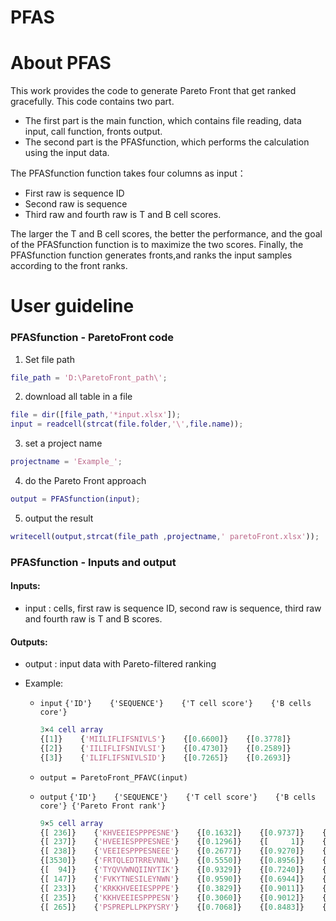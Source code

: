 PFAS
===
# About PFAS


This work provides the code to generate Pareto Front that get ranked gracefully. This code contains two part. 
- The first part is the main function, which contains file reading, data input, call function, fronts output. 
- The second part is the PFASfunction, which performs the calculation using the input data. 

The PFASfunction function takes four columns as input：
- First raw is sequence ID
- Second raw is sequence
- Third raw and fourth raw is T and B cell scores. 

The larger the T and B cell scores, the better the performance, and the goal of the PFASfunction function is to maximize the two scores. Finally, the PFASfunction function generates fronts,and ranks the input samples according to the front ranks.


# User guideline


### PFASfunction - ParetoFront code
1. Set file path
```matlab
file_path = 'D:\ParetoFront_path\';
```

2.	download all table in a file
```matlab
file = dir([file_path,'*input.xlsx']);
input = readcell(strcat(file.folder,'\',file.name));
```

3.	set a project name
```matlab
projectname = 'Example_';
```

4.	do the Pareto Front approach

```matlab
output = PFASfunction(input);
```

5.	output the result

```matlab
writecell(output,strcat(file_path ,projectname,' paretoFront.xlsx'));
```
### PFASfunction - Inputs and output
#### Inputs:
- input  : cells, first raw is sequence ID, second raw is sequence, third
raw and fourth raw is T and B scores.
 
#### Outputs:
- output    : input data with Pareto-filtered ranking
 
- Example:
    - ```input```
    ```{'ID'}    {'SEQUENCE'}    {'T cell score'}    {'B cells core'}```
        ```matlab
        3×4 cell array
        {[1]}    {'MIILIFLIFSNIVLS'}    {[0.6600]}    {[0.3778]}
        {[2]}    {'IILIFLIFSNIVLSI'}    {[0.4730]}    {[0.2589]}
        {[3]}    {'ILIFLIFSNIVLSID'}    {[0.7265]}    {[0.2693]}
        ```
 
    - ```output = ParetoFront_PFAVC(input)```
    - ```output```
    ```{'ID'}    {'SEQUENCE'}    {'T cell score'}    {'B cells core'} {'Pareto Front rank'}```
        ```matlab
        9×5 cell array 
        {[ 236]}    {'KHVEEIESPPPESNE'}    {[0.1632]}    {[0.9737]}    {[1]}
        {[ 237]}    {'HVEEIESPPPESNEE'}    {[0.1296]}    {[     1]}    {[1]}
        {[ 238]}    {'VEEIESPPPESNEEE'}    {[0.2677]}    {[0.9270]}    {[1]}
        {[3530]}    {'FRTQLEDTRREVNNL'}    {[0.5550]}    {[0.8956]}    {[1]}
        {[  94]}    {'TYQVVWNQIINYTIK'}    {[0.9329]}    {[0.7240]}    {[2]}
        {[ 147]}    {'FVKYTNESILEYNWN'}    {[0.9590]}    {[0.6944]}    {[2]}
        {[ 233]}    {'KRKKHVEEIESPPPE'}    {[0.3829]}    {[0.9011]}    {[2]}
        {[ 235]}    {'KKHVEEIESPPPESN'}    {[0.3060]}    {[0.9012]}    {[2]}
        {[ 265]}    {'PSPREPLLPKPYSRY'}    {[0.7068]}    {[0.8483]}    {[2]}
        ```